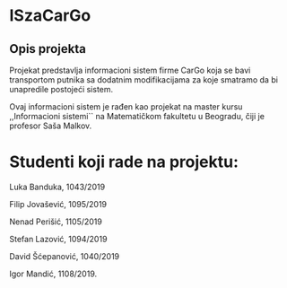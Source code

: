 # ISzaCarGo

## Opis projekta
Projekat predstavlja informacioni sistem firme CarGo koja se bavi transportom putnika sa dodatnim modifikacijama za koje smatramo da bi unapredile postojeći sistem.

Ovaj informacioni sistem je rađen kao projekat na master kursu ,,Informacioni sistemi`` na Matematičkom fakultetu u Beogradu, čiji je profesor Saša Malkov.

# Studenti koji rade na projektu:
Luka Banduka, 1043/2019

Filip Jovašević, 1095/2019

Nenad Perišić, 1105/2019

Stefan Lazović, 1094/2019

David Šćepanović, 1040/2019

Igor Mandić, 1108/2019.
